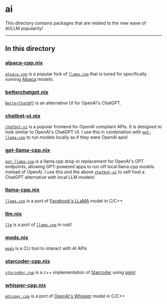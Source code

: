 # ai

This directory contains packages that are related to the new wave of AI/LLM popularity!

---

## In this directory

### [alpaca-cpp.nix](./alpaca-cpp.nix)

[`alpaca.cpp`](https://github.com/antimatter15/alpaca.cpp) is a popular fork of [`llama.cpp`](https://github.com/ggerganov/llama.cpp) that is tuned for specifically running [Alpaca](https://crfm.stanford.edu/2023/03/13/alpaca.html) models.

### [betterchatgpt.nix](./betterchatgpt.nix)

[`BetterChatGPT`](https://github.com/ztjhz/BetterChatGPT) is an alternative UI for OpenAI's ChatGPT.

### [chatbot-ui.nix](./chatbot-ui.nix)

[`chatbot-ui`](https://github.com/mckaywrigley/chatbot-ui) is a popular frontend for OpenAI compliant APIs. It is designed to look similar to OpenAI's ChatGPT UI. I use this in combination with [`gpt-llama-cpp`](https://github.com/keldenl/gpt-llama.cpp) to run models locally as if they were OpenAI apis!

### [gpt-llama-cpp.nix](./gpt-llama-cpp.nix)

[`gpt-llama-cpp`](https://github.com/keldenl/gpt-llama.cpp) is a llama.cpp drop-in replacement for OpenAI's GPT endpoints, allowing GPT-powered apps to run off local llama.cpp models instead of OpenAI. I use this and the above [`chatbot-ui`](https://github.com/mckaywrigley/chatbot-ui) to self host a ChatGPT alternative with local LLM models!

### [llama-cpp.nix](./llama-cpp.nix)

[`llama.cpp`](https://github.com/ggerganov/llama.cpp) is a port of [Facebook's LLaMA](https://ai.facebook.com/blog/large-language-model-llama-meta-ai/) model in C/C++

### [llm.nix](./llm.nix)

[`llm`](https://github.com/rustformers/llm) is a port of [`llama.cpp`](https://github.com/ggerganov/llama.cpp) in rust!

### [mods.nix](./mods.nix)

[`mods`](https://github.com/charmbracelet/mods) is a CLI tool to interact with AI APIs

### [starcoder-cpp.nix](./starcoder-cpp.nix)

[`starcoder.cpp`](https://github.com/bigcode-project/starcoder.cpp) is a c++ implementation of [Starcoder](https://huggingface.co/blog/starcoder) using [ggml](https://github.com/ggerganov/ggml)

### [whisper-cpp.nix](./whisper-cpp.nix)

[`whisper.cpp`](https://github.com/ggerganov/whisper.cpp) is a port of [OpenAI's Whisper](https://openai.com/research/whisperg) model in C/C++

